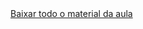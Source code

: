<br><br>[Baixar todo o material da aula](https://download-directory.github.io/?url=http://github.com/IgorAvilaPereira/pbd2025_2sem/tree/main/10_trigger) <br><br>
&nbsp;

